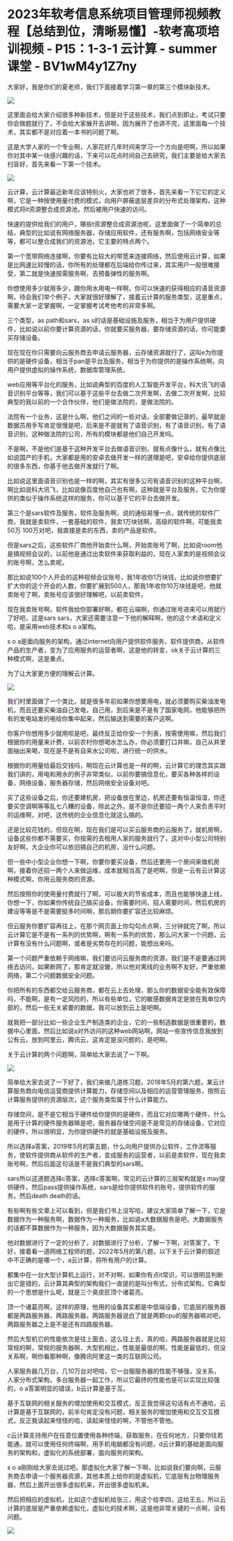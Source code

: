 # 2023年软考信息系统项目管理师视频教程【总结到位，清晰易懂】-软考高项培训视频 - P15：1-3-1 云计算 - summer课堂 - BV1wM4y1Z7ny

大家好，我是你们的夏老师，我们下面接着学习第一章的第三个模块新技术。

![](img/2f5b5ea5c78598713a7c57503f529f1f_1.png)

这里面会给大家介绍很多种新技术，但是对于这些技术，我们点到即止，考试只要你会做题就行了，不会给大家展开去讲啊，因为展开了也讲不完，这里面每一个技术，其实都不是对应着一本书的问题了啊。

这是大学人家的一个专业啊，人家花好几年时间来学习一个方向是吧啊，所以如果你对其中某一块感兴趣的话，下来可以花点时间自己去研究，我们主要是给大家去扫盲好，首先来看一下第一个技术。



![](img/2f5b5ea5c78598713a7c57503f529f1f_3.png)

云计算，云计算最近新年应该特别火，大家也听了很多，首先来看一下它它的定义啊，它是一种按使用量付费的模式，向用户屏蔽底层差异的分布式处理架构，这种模式将it资源整合成资源池，然后被用户快速的访问。

快速的提供给我们的用户，哪些t资源整合成资源池呢，这里面做了一个简单的总结，典型的比如说有网络服务器，存储应用软件，还有服务啊，包括网络安全等等，都可以整合成我们的资源池，它主要的特点两个。

第一个宽带网络连接啊，你要有比较大的带宽来连接网络，然后使用云计算，如果是比网速比较慢的话，你所有的处理都在后端给你传过来，其实用户一般很难接受，第二就是快速按需服务啊，去预备弹性的服务啊。

你想使用多少就用多少，跟你用水用电一样啊，你可以快速的获得相应的语音资源啊，待会我们举个例子，大家就很好理解了，接着云计算的服务类型，这是重点，需要大家一定掌握啊，一定掌握考试考他考的非常多啊。

三个类型，as path和sars，as s的话是基础设施及服务，相当于为用户提供硬件，比如说以前你要计算资源的话，你就要买服务器，要存储资源的话，你可能要买存储设备。

现在现在你只需要向云服务商去申请云服务器，云存储资源就行了，这叫e为你提供的是硬件设备，相当于pan是平台及服务，相当于为你提供的是操作系统啊，向用户提供虚拟的操作系统，数据库管理系统。

web应用等平台化的服务，比如说典型的百度的人工智能开发平台，科大讯飞的语音识别平台等等，我们可以基于这些平台去做二次开发啊，去做二次开发啊，比较典型的我以前的一个合作伙伴，他们是做法院的，是做法院的。

法院有一个业务，这是什么啊，他们之间的一些对话，全部要做记录的，最早就是数据员用手写肯定很慢是吧，后来是不是就有了语音识别，有了语音识别，有了语音识别，这种做法院的公司，所有的模块都是他们自己开发吗。

不是啊，不是他们是基于这种开发平台去做语音识别，就有点像什么，就有点像比如说国产的手机，大家都是用的安卓去做开发一样的道理是吧，安卓给你提供底层的很多东西，你基于他去做开发就行了啊。

比如说这里面语音识别也是一样的啊，其实有很多公司有语音识别的这种平台啊，啊比如说科大讯飞，比如说像百度他自己也有啊，这种就是平台及服务，它为你提供的类似于操作系统这样的服务，你可以基于它的平台去做开发。

第三个是sars软件及服务，软件及服务啊，说的通俗易懂一点，就传统的软件厂商，我就是卖软件，一套基础的软件，我卖1万块钱啊，高级的软件啊，可能我卖50万 100万对吧，我直接是卖的东西，卖的产品是软件。

但是sars之后，这些软件厂商他开始卖什么啊，开始卖账号了啊，比如说room他是搞视频会议的，以前他是通过出卖软件来获取利益的，现在人家卖的是视频会议的账号啊，怎么卖呢。

那比如说100个人开会的这种视频会议账号，我1年收你1万块钱，比如说你想要扩扩大你的这个开会的人数，你要扩展到500人，那我1年收你10万块钱是吧，他就卖账号了啊，卖账号应该很好理解吧，以前卖软件。

现在我卖账号啊，软件我给你部署好啊，都在云端啊，你通过账号进来可以用就行了好吧，这是sars sars，大家还需要注意一下他的解释啊，他的这个术语和定义哈，是采用web技术和s o a架构。

s o a是面向服务的架构，通过internet向用户提供软件服务，软件提供商，从软件产品的生产者，变为了应用服务的运营者啊，这是他的转变，ok关于云计算的三种模式啊，这是重点。

为了让大家更方便的理解云计算。

![](img/2f5b5ea5c78598713a7c57503f529f1f_5.png)

我们村里面做了一个类比，就是很多年前如果你想要用电，就必须要购买柴油发电机，而且还要买柴油自己发电，自己用，到后来是不是有了国家电网，他能够把所有的发电站发的电给你集中起来，然后输送到需要的客户这啊。

你客户你想用多少就用呗是吧，最终反正给你安一个列表，按需使用嘛，然后我们根据你的用量来计费，以前农村你想喝水怎么办，你必须要打口井嘛，自己从井里面抽出来喝，现在是不是有自来水公司啦，进行统一的供水。

根据你的用量给最后交钱吗，啊现在云计算也是一样的啊，云计算它的理念其实跟我们讲的，用电和用水的例子非常类似，以前你要搞信息化，要买各种各样的设备，网络设备，服务器存储，然后网络安全设备对吧。

买了这些设备之后，你还要建机房，把设备放在里边，机房还要有恒温恒湿，你还要买空调啊等等乱七八糟的设备，除此之外，是不是你还要招一两个人来负责平时的运维啊，对吧，这传统的企业信息化就这么搞的。

还是比较花钱的，但现在啊，现在我们是可以买云服务商的云服务了，就机房啊，设备这些你都不需要买，你按需的去租用人家的服务就行了，这对中小型公司特别友好啊，大企业你可以依旧搞自己的机房，没什么问题。

但一些中小型企业你想一下啊，你要你要买设备，然后还要用一个房间来做机房啊，接着你还招一两个人来做运维，成本就相当高了是吧啊，但是一云有云计算这种模式啊，你用云服务商的资源。

然后按照你的使用量付费就行了啊，可以极大的节省成本，而且也能够快速上线，你想一下，你如果你传统自己搞买设备，你需要时间，招人需要时间，然后机房的建设等等是不是需要挺多时间啊，那后期你要扩容还比较麻烦。

但云服务你要扩容再往上，在那个网页面上你勾勾点点啊，三分钟就完了啊，所以云计算它是不是有一系列的优势啊，啊有一系列的优势，那么问大家一个问题，云计算有没有什么问题啊，或者是劣势存在的问题，能想出来吗。

第一个问题严重依赖于网络嘛，我们要访问云服务商的资源，我们是不是要通过网络去访问，如果断网了，那肯定就没辙，所以他对离线的业务啊不友好，严重依赖网络，第二个问题数据安全问题。

你把所有的东西都交给云服务商，都在云上去处理，那么你的数据安全能有效保障吗，不能啊，是有一定风险的，所以有些单位，它的敏感数据肯定是放在我单位内部的，然后一些无关紧要的数据，我可以放到云上是吧啊。

就我把一部分比如一些企业生产制造类的企业，它的一些制造数据是很重要的，数据中心里面，然后比如说a对外访问的这种web网站啊，网站一些宣传信息我放到公有云，放到阿里云，腾讯云，这肯定是没问题的，是吧啊。

关于云计算的两个问题啊，简单给大家去说了一下啊。

![](img/2f5b5ea5c78598713a7c57503f529f1f_7.png)

简单给大家去说了一下好了，我们来做几道练习题，2018年5月的第六题，某云计算服务商向电信运营商提供计算能力，存储空间以及相应的运营管理服务，按照云计算服务提供的资源层次，这个服务类型属于什么计算能力。

存储空间，是不是它相当于硬件给你提供的是硬件，而且它对应哪两个硬件，什么是用于计算的硬件服务器嘛是吧，服务器存储空间是不是常见的存储设备，它对应的硬件，所以很明显，为你提供硬件的就是基础设施及服务。

所以选择a答案，2019年5月的第五题，什么向用户提供办公软件，工作流等服务，使软件提供商从软件的生产者，变成服务的运营者，以前是卖软件，现在我卖账号啊，然后后面这句话是不是我们典型的sars啊。

sars所以这道题选择c答案，选择c答案啊，常见的云计算的三层架构就是s may提供硬件，然后pass提供操作系统，sars是给你提供软件的账号，提供软件的服务，然后death death的话。

有些啊有些文章上可以看到，但是我们书上没写哈，建议大家简单了解一下，它是数据作为一种服务啊，数据作为一种服务，比如说a大数据服务是吧，大数据服务的话都不算数据作为一种服务，因为大数据服务其实是。

他对数据进行了一定的分析了，对数据进行了分析，了解一下啊，对答案了，下好，接着看一道网络工程师的题，2022年5月的第八题，以下关于云计算的叙述中不正确的是哪一个，a云计算，将所有用户的计算。

都集中在一台大型计算机上运行，对不对啊，如果你有点it常识，可以很明显判断出它是错的，云计算其典型的架构我们一直提的是叫分布式，分布式架构，它典型的一个思想是什么呢，就是三个臭皮匠顶个诸葛亮。

顶一个诸葛亮啊，这样的原理，他用的设备其实都是中低端设备，它底层的服务器都是两路服务器，两路服务器，两路服务器说白了就是两颗cpu的服务器嘛对吧，两路服务器之上是不是还有四路服务器。

然后大型机它的性能依次是往上面去，这么往上去，真的哈，两路服务器就是比较常规的啊，常规的服务器啊，大型机相比，性能是最低的啊，性能是最低的，但没关系啊，啊你看那种啊，像腾讯阿里这一类的互联网公司。

人家服务器几万台，几10万台对吧哈，它一台服服务器的性能不够强，没关系，人家分布式架构，多台服务器一起工作，所以它最终的性能也是可以实现比较强的，o a答案明显的错误，b云计算是基于互。

基于互联网的相关服务的增加使用和交互模式，反正我觉得这句话有点不通哈，云计算是基于互联网的，前半句肯定没有问题，相关服务的增加使用和交互交互模式，反正我读起来怪怪的哈，读起来怪怪的啊，不管他不管他。

c云计算支持用户在任意位置使用各种终端，获取服务，在任何地方，只要你往若能通，就可以使用任何终端啊，用手机电脑都没有问题，d云计算的基础是面向服务的架构和，虚拟化的系统部署，面向服务的架构。

s o a刚刚给大家去说过吧，那虚拟化大家了解一下啊，比如说我们要向啊，云服务商去申请一个服务器资源，其他本质上给你的是虚拟机，它底层有台物理服务器，然后上面开出很多虚拟机来，开出很多虚拟机来。

然后把相应的虚拟机，比如这个虚拟机给张三，用这个给李四，这给王五，所以云计算的底层是严重依赖虚拟化，虚拟化的技术啊，这是他非常关键的一点啊，没有问题。



![](img/2f5b5ea5c78598713a7c57503f529f1f_9.png)